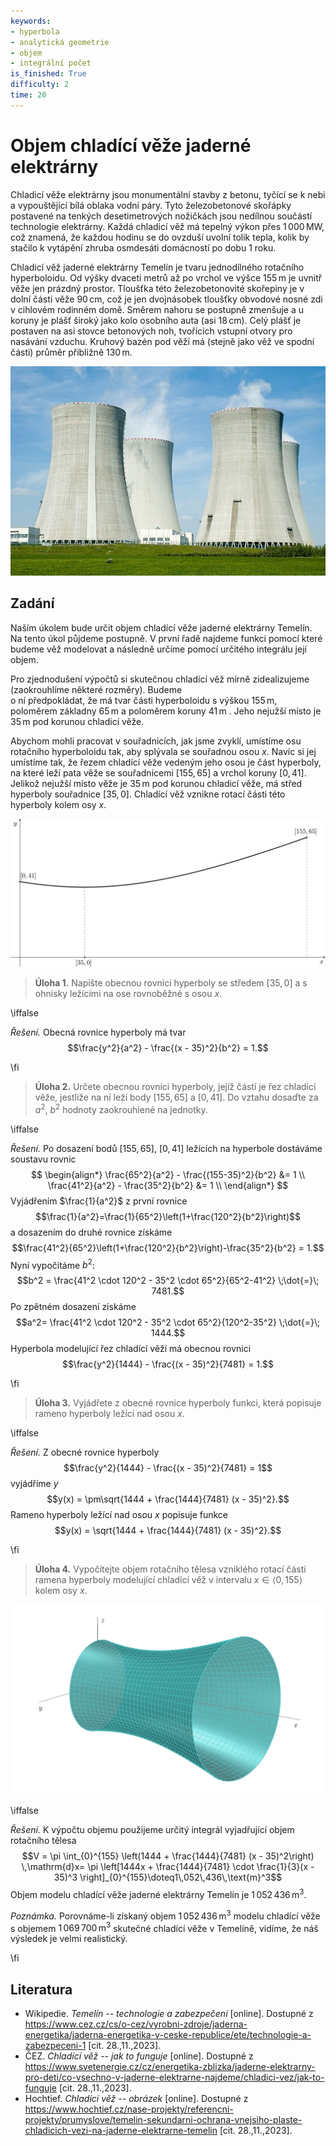 ```yaml
---
keywords:
- hyperbola
- analytická geometrie
- objem
- integrální počet
is_finished: True
difficulty: 2
time: 20
---
```


# Objem chladící věže jaderné elektrárny

Chladicí věže elektrárny jsou monumentální stavby z betonu, tyčící se k 
nebi a vypouštějící bílá oblaka vodní páry. Tyto železobetonové skořápky 
postavené na tenkých desetimetrových nožičkách jsou nedílnou součástí 
technologie elektrárny. Každá chladicí věž má tepelný výkon přes $1\,000\,
\text{MW,}$ což znamená, že každou hodinu se do ovzduší uvolní tolik 
tepla, kolik by stačilo k vytápění zhruba osmdesáti domácností po dobu 1 
roku.

Chladicí věž jaderné elektrárny Temelín je tvaru jednodílného rotačního 
hyperboloidu. Od výšky dvaceti metrů až po vrchol ve výšce $155\,\text{m}$ 
je uvnitř věže jen prázdný prostor. Tloušťka této železobetonovité skořepiny je 
v dolní části věže $90\,\text{cm}$, což je jen dvojnásobek tloušťky obvodové nosné zdi v
cihlovém rodinném domě. Směrem nahoru se postupně zmenšuje a u 
koruny je plášť široký jako kolo osobního auta (asi $18\,\text{cm}$). 
Celý plášť je postaven na asi stovce betonových noh, tvořících vstupní 
otvory pro nasávání vzduchu. Kruhový bazén pod věží má (stejně jako věž ve spodní
části)
průměr přibližně $130\,\text{m}$.

![Typická chladící věž](00033_obr.jpeg)

## Zadání

Naším úkolem bude určit objem chladící věže jaderné 
elektrárny Temelín. Na tento úkol půjdeme postupně. V 
první řadě najdeme funkci pomocí které budeme věž 
modelovat a následně určíme pomocí určitého integrálu 
její objem.

Pro zjednodušení výpočtů si skutečnou chladící věž mírně 
zidealizujeme (zaokrouhlíme některé rozměry). Budeme  
o ní předpokládat, že má tvar části hyperboloidu s výškou $155\,\text{m}$, poloměrem základny $65\,\text{m}$ 
a poloměrem koruny $41\,\text{m}$ .
Jeho nejužší místo je $35\,\text{m}$ pod korunou chladicí věže. 

Abychom mohli pracovat v souřadnicích, jak jsme zvyklí, umístíme osu rotačního 
hyperboloidu tak, aby splývala se souřadnou osou $x$. Navíc si jej umístíme tak, 
že řezem chladící věže vedeným jeho osou je část hyperboly, na které leží pata věže se 
souřadnicemi $[155, 65]$ a vrchol koruny $[0, 41]$. Jelikož nejužší místo věže je 
$35\,\text{m}$  pod korunou chladicí věže, má střed hyperboly souřadnice 
$[35, 0]$. Chladící věž vznikne rotací části této hyperboly kolem osy $x$. 

![Řez ležící chladící věže. Koruna věže je umístěna vlevo, základna vpravo](00033_obr_1.png)

> **Úloha 1.** Napište obecnou rovnici hyperboly se středem $[35, 0]$ a s 
> ohnisky ležícími na ose rovnoběžné s osou $x$.

\iffalse

*Řešení.* Obecná rovnice hyperboly má tvar
$$\frac{y^2}{a^2} - \frac{(x - 35)^2}{b^2} = 1.$$

\fi

> **Úloha 2.** Určete obecnou rovnici hyperboly, jejíž částí je řez chladící 
> věže, jestliže na ní leží body $[155, 65]$ a $[0, 41]$. Do vztahu 
> dosaďte za $a^2$, $b^2$ hodnoty zaokrouhlené na jednotky.

\iffalse

*Řešení.* Po dosazení bodů $[155, 65]$, $[0, 41]$ ležících na hyperbole dostáváme soustavu rovnic
$$
\begin{align*}
\frac{65^2}{a^2} - \frac{(155-35)^2}{b^2} &= 1 \\
\frac{41^2}{a^2} - \frac{35^2}{b^2} &= 1 \\
\end{align*}
$$
Vyjádřením $\frac{1}{a^2}$ z první rovnice
$$\frac{1}{a^2}=\frac{1}{65^2}\left(1+\frac{120^2}{b^2}\right)$$
a dosazením do druhé rovnice získáme
 $$\frac{41^2}{65^2}\left(1+\frac{120^2}{b^2}\right)-\frac{35^2}{b^2} = 1.$$
Nyní vypočítáme $b^2$:
$$b^2 = \frac{41^2 \cdot 120^2 - 35^2 \cdot 65^2}{65^2-41^2} \;\dot{=}\; 7481.$$
Po zpětném dosazení získáme
$$a^2= \frac{41^2 \cdot 120^2 - 35^2 \cdot 65^2}{120^2-35^2} \;\dot{=}\; 1444.$$
Hyperbola modelující řez chladící věží má obecnou rovnici
$$\frac{y^2}{1444} - \frac{(x - 35)^2}{7481} = 1.$$

\fi

> **Úloha 3.** Vyjádřete z obecné rovnice hyperboly funkci, která 
> popisuje rameno hyperboly ležící nad osou $x$.

\iffalse

*Řešení.* Z obecné rovnice hyperboly 
$$\frac{y^2}{1444} - \frac{(x - 35)^2}{7481} = 1$$
vyjádříme $y$
$$y(x) = \pm\sqrt{1444 + \frac{1444}{7481} (x - 35)^2}.$$
Rameno hyperboly ležící nad osou $x$ popisuje funkce
$$y(x) = \sqrt{1444 + \frac{1444}{7481} (x - 35)^2}.$$

\fi

> **Úloha 4.** Vypočítejte objem rotačního tělesa vzniklého rotací části 
> ramena hyperboly modelující chladící věž v intervalu 
> $x\in\langle 0, 155\rangle$ kolem osy $x$.

![3D model chladící věže](00033_obr_2.png)

\iffalse

*Řešení.* K výpočtu objemu použijeme určitý integrál vyjadřující objem 
rotačního tělesa
$$V = \pi \int_{0}^{155} \left(1444 + \frac{1444}{7481} (x - 35)^2\right) \,\mathrm{d}x= \pi \left[1444x + \frac{1444}{7481} \cdot \frac{1}{3}(x - 35)^3 \right]_{0}^{155}\doteq1\,052\,436\,\text{m}^3$$
Objem modelu chladící věže jaderné elektrárny Temelín je $1\,052\,436\,\text{m}^3$.

*Poznámka.* Porovnáme-li získaný objem $1\,052\,436\,\text{m}^3$ modelu 
chladící věže s objemem $1\,069\,700\,\text{m}^3$ skutečné chladící věže 
v Temelíně, vidíme, že náš výsledek je velmi realistický.

\fi

## Literatura

* Wikipedie. *Temelín -- technologie a zabezpečení* [online]. Dostupné z https://www.cez.cz/cs/o-cez/vyrobni-zdroje/jaderna-energetika/jaderna-energetika-v-ceske-republice/ete/technologie-a-zabezpeceni-1 [cit. 28.\,11.\,2023].
* ČEZ. *Chladící věž -- jak to funguje* [online]. Dostupné z https://www.svetenergie.cz/cz/energetika-zblizka/jaderne-elektrarny-pro-deti/co-vsechno-v-jaderne-elektrarne-najdeme/chladici-vez/jak-to-funguje [cit. 28.\,11.\,2023].
* Hochtief. *Chladící věž -- obrázek* [online]. Dostupné z https://www.hochtief.cz/nase-projekty/referencni-projekty/prumyslove/temelin-sekundarni-ochrana-vnejsiho-plaste-chladicich-vezi-na-jaderne-elektrarne-temelin [cit. 28.\,11.\,2023].
